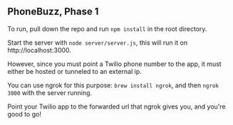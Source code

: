 ## PhoneBuzz, Phase 1

To run, pull down the repo and run `npm install` in the root directory.

Start the server with `node server/server.js`, this will run it on http://localhost:3000.

However, since you must point a Twilio phone number to the app, it must either be hosted or tunneled to an external ip.

You can use ngrok for this purpose: `brew install ngrok`, and then `ngrok 3000` with the server running.

Point your Twilio app to the forwarded url that ngrok gives you, and you're good to go!

